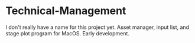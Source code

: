 # Technical-Management
I don't really have a name for this project yet. Asset manager, input list, and stage plot program for MacOS. Early development.

